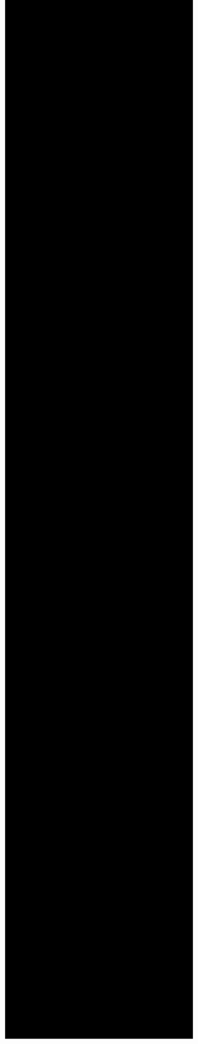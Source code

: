 <!DOCTYPE html>
<html>
<head>
	<meta charset="utf-8">
	<meta name="viewport" content="width=device-width, initial-scale=1">
	<title>Casmo Query Tool</title>
	<style type="text/css">
		@font-face {
			font-family: poppins;
			src: url(poppins.ttf);
		}
		html,body{
			height: 90%;
		}
		body{
			background-color: black;
			color: white;
			font-family: poppins;

		}
		.content{
			background-color: #19082e;
			top: 40%;
			left: 50%;
			-webkit-transform: translateX(-50%);
			-ms-transform: translateX(-50%);
			-webkit-transform: translateY(-50%);
			-ms-transform: translateY(-50%);
			transform: translateY(-50%);
			transform: translateX(-50%);
			height: auto;
			position: relative;
			width: 90%;
			max-width: 600px;
			padding: 5px 0px;
			text-align: center;
		}
		.s1{
			width: 200px;
			background-color: rgba(0, 0, 0,0.7);
			color: white;
			font-family: poppins;
			border: none;
			height: 50px;
			margin: 5px 0px;
		}
		.s1 a{
			color: white;
			font-family: poppins;
			text-decoration: none;
		}
	</style>
</head>
<body>
	<div class="content">
		<h3>Casmo Team Query Tool</h3>
		<a href="sorgu.php"><button class="s1">TC SORGU</button></a><br>
		<a href="sorgug.php"><button class="s1">GSM SORGU</button></a><br>
	</div>
</body>
</html>
